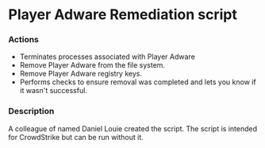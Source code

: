 # Player Adware Remediation script

### Actions
- Terminates processes associated with Player Adware
- Remove Player Adware from the file system.
- Remove Player Adware registry keys.
- Performs checks to ensure removal was completed and lets you know if it wasn't successful.

### Description

A colleague of named Daniel Louie created the script. The script is intended for CrowdStrike but can be run without it.
